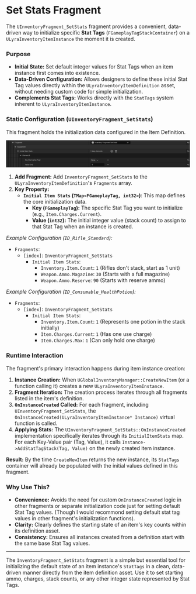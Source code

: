 # Set Stats Fragment

The `UInventoryFragment_SetStats` fragment provides a convenient, data-driven way to initialize specific **Stat Tags** (`FGameplayTagStackContainer`) on a `ULyraInventoryItemInstance` the moment it is created.

### Purpose

* **Initial State:** Set default integer values for Stat Tags when an item instance first comes into existence.
* **Data-Driven Configuration:** Allows designers to define these initial Stat Tag values directly within the `ULyraInventoryItemDefinition` asset, without needing custom code for simple initialization.
* **Complements Stat Tags:** Works directly with the `StatTags` system inherent to `ULyraInventoryItemInstance`.

### Static Configuration (`UInventoryFragment_SetStats`)

This fragment holds the initialization data configured in the Item Definition.

<img src=".gitbook/assets/image (76).png" alt="" title="">

1. **Add Fragment:** Add `InventoryFragment_SetStats` to the `ULyraInventoryItemDefinition`'s `Fragments` array.
2. **Key Property:**
   * **`Initial Item Stats` (`TMap<FGameplayTag, int32>`)**: This map defines the core initialization data.
     * **Key (`FGameplayTag`):** The specific Stat Tag you want to initialize (e.g., `Item.Charges.Current`).
     * **Value (`int32`):** The initial integer value (stack count) to assign to that Stat Tag when an instance is created.

_Example Configuration (`ID_Rifle_Standard`):_

* `Fragments`:
  * `[index]`: `InventoryFragment_SetStats`
    * `Initial Item Stats`:
      * `Inventory.Item.Count`: `1` (Rifles don't stack, start as 1 unit)
      * `Weapon.Ammo.Magazine`: `30` (Starts with a full magazine)
      * `Weapon.Ammo.Reserve`: `90` (Starts with reserve ammo)

_Example Configuration (`ID_Consumable_HealthPotion`):_

* `Fragments`:
  * `[index]`: `InventoryFragment_SetStats`
    * `Initial Item Stats`:
      * `Inventory.Item.Count`: `1` (Represents one potion in the stack initially)
      * `Item.Charges.Current`: `1` (Has one use charge)
      * `Item.Charges.Max`: `1` (Can only hold one charge)

### Runtime Interaction

The fragment's primary interaction happens during item instance creation:

1. **Instance Creation:** When `UGlobalInventoryManager::CreateNewItem` (or a function calling it) creates a new `ULyraInventoryItemInstance`.
2. **Fragment Iteration:** The creation process iterates through all fragments listed in the item's definition.
3. **`OnInstanceCreated` Called:** For each fragment, including `UInventoryFragment_SetStats`, the `OnInstanceCreated(ULyraInventoryItemInstance* Instance)` virtual function is called.
4. **Applying Stats:** The `UInventoryFragment_SetStats::OnInstanceCreated` implementation specifically iterates through its `InitialItemStats` map. For each Key-Value pair (Tag, Value), it calls `Instance->AddStatTagStack(Tag, Value)` on the newly created item instance.

**Result:** By the time `CreateNewItem` returns the new instance, its `StatTags` container will already be populated with the initial values defined in this fragment.

### Why Use This?

* **Convenience:** Avoids the need for custom `OnInstanceCreated` logic in other fragments or separate initialization code just for setting default Stat Tag values. (Though I would recommond setting default stat tag values in other fragment's initialization functions).
* **Clarity:** Clearly defines the starting state of an item's key counts within its definition asset.
* **Consistency:** Ensures all instances created from a definition start with the same base Stat Tag values.

***

The `InventoryFragment_SetStats` fragment is a simple but essential tool for initializing the default state of an item instance's `StatTags` in a clean, data-driven manner directly from the item definition asset. Use it to set starting ammo, charges, stack counts, or any other integer state represented by Stat Tags.

